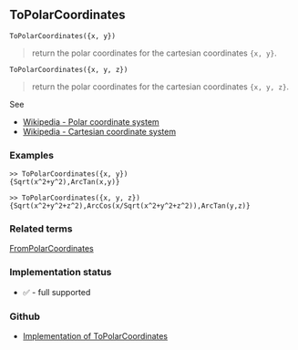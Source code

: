 ## ToPolarCoordinates

```
ToPolarCoordinates({x, y})
```

> return the polar coordinates for the cartesian coordinates `{x, y}`.

```
ToPolarCoordinates({x, y, z})
```
 
> return the polar coordinates for the cartesian coordinates `{x, y, z}`.


See
* [Wikipedia - Polar coordinate system](https://en.wikipedia.org/wiki/Polar_coordinate_system)
* [Wikipedia - Cartesian coordinate system](https://en.wikipedia.org/wiki/Cartesian_coordinate_system)

### Examples

```
>> ToPolarCoordinates({x, y})
{Sqrt(x^2+y^2),ArcTan(x,y)}

>> ToPolarCoordinates({x, y, z})
{Sqrt(x^2+y^2+z^2),ArcCos(x/Sqrt(x^2+y^2+z^2)),ArcTan(y,z)}
```


### Related terms 
[FromPolarCoordinates](FromPolarCoordinates.md)
  






### Implementation status

* &#x2705; - full supported

### Github

* [Implementation of ToPolarCoordinates](https://github.com/axkr/symja_android_library/blob/master/symja_android_library/matheclipse-core/src/main/java/org/matheclipse/core/builtin/LinearAlgebra.java#L5194) 
